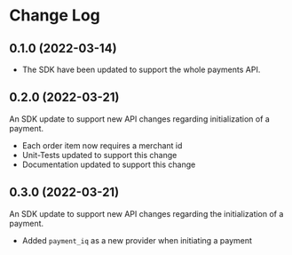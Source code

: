 # Change Log

## 0.1.0 (2022-03-14)

- The SDK have been updated to support the whole payments API.

## 0.2.0 (2022-03-21)

An SDK update to support new API changes regarding initialization of a payment.

- Each order item now requires a merchant id
- Unit-Tests updated to support this change
- Documentation updated to support this change

## 0.3.0 (2022-03-21)

An SDK update to support new API changes regarding the initialization of a payment.

- Added `payment_iq` as a new provider when initiating a payment
